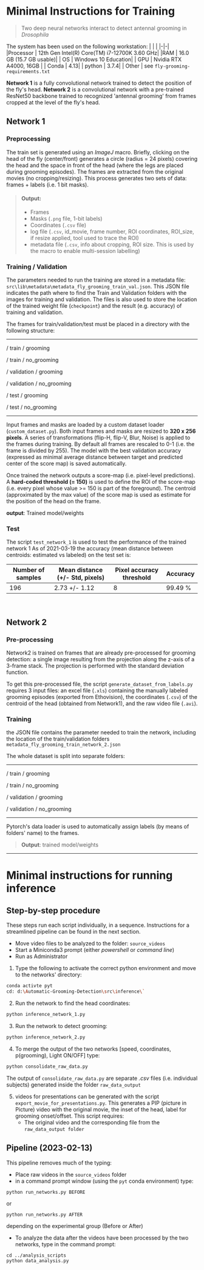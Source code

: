 # Minimal Instructions for Training

> Two deep neural networks interact to detect antennal grooming in _Drosophila_

The system has been used on the following workstation:
| | |
|-|-|
|Processor	| 12th Gen Intel(R) Core(TM) i7-12700K   3.60 GHz|
|RAM | 16.0 GB (15.7 GB usable)|
| OS | Windows 10 Education|
| GPU | Nvidia RTX A4000, 16GB |
| Conda | 4.13|
| python | 3.7.4|
| Other | see `fly-grooming-requirements.txt`



**Network 1** is a fully convolutional network trained to detect the position of the fly's head. **Network 2** is a convolutional network with a pre-trained ResNet50 backbone trained to recognized 'antennal grooming' from frames cropped at the level of the fly's head.

## Network 1

### Preprocessing

The train set is generated using an _ImageJ_ macro. Briefly, clicking on the head of the fly (center/front) generates a circle (radius = 24 pixels) covering the head and the space in front of the head (where the legs are placed during grooming episodes). The frames are extracted from the original movies (no cropping/resizing). This process generates two sets of data: frames + labels (i.e. 1 bit masks).

> #### Output:
> - Frames
> - Masks (`.png` file, 1-bit labels)
> - Coordinates (`.csv` file)
> - log file (`.csv`, id_movie, frame number, ROI coordinates, ROI_size, if resize applied,	tool used to trace the ROI)
> - metadata file (`.csv`, info about cropping, ROI size. This is used by the macro to enable multi-session labelling)

### Training / Validation

The parameters needed to run the training are stored in a metadata file: `src\lib\metadata\metadata_fly_grooming_train_val.json`. This JSON file indicates the path where to find the Train and Validation folders with the images for training and validation. The files is also used to store the location of the trained weight file (`checkpoint`) and the result (e.g. accuracy) of training and validation.

The frames for train/validation/test must be placed in a directory with the following structure:

<hr>

/ train / grooming

/ train / no_grooming

/ validation / grooming

/ validation / no_grooming

/ test / grooming

/ test / no_grooming

<hr>

Input frames and masks are loaded by a custom dataset loader (`custom_dataset.py`). Both input frames and masks are resized to **320 x 256 pixels**. A series of transformations (flip-H, flip-V, Blur, Noise) is applied to the frames during training. By default all frames are rescaled to 0-1 (i.e. the frame is divided by 255). The model with the best validation accuracy (expressed as minimal average distance between target and predicted center of the score map) is saved automatically.

Once trained the network outputs a score-map (i.e. pixel-level predictions). A **hard-coded threshold (= 150)** is used to define the ROI of the score-map (i.e. every pixel whose value >= 150 is part of the foreground). The centroid (approximated by the max value) of the score map is used as estimate for the position of the head on the frame.

**output**: Trained model/weights

### Test

The script `test_network_1` is used to test the performance of the trained network 1 
As of 2021-03-19 the accuracy (mean distance between centroids: estimated vs labeled) on the test set is:

|Number of samples|Mean distance (+/- Std, pixels)|Pixel accuracy threshold|Accuracy|
|---|---|---|---|
| 196 | 2.73 +/- 1.12 | 8 | 99.49 %|

<br>

## Network 2

### Pre-processing

Network2 is trained on frames that are already pre-processed for grooming detection: a single image resulting from the projection along the z-axis of a 3-frame stack. The projection is performed with the standard deviation function.

To get this pre-processed file, the script `generate_dataset_from_labels.py` requires 3 input files: an excel file (`.xls`) containing the manually labeled grooming episodes (exported from Ethovision), the coordinates (`.csv`) of the centroid of the head (obtained from Network1), and the raw video file (`.avi`).

### Training

the JSON file contains the parameter needed to train the network, including the location of the train/validation folders `metadata_fly_grooming_train_network_2.json`

The whole dataset is split into separate folders:

<hr>

/ train / grooming

/ train / no_grooming

/ validation / grooming

/ validation / no_grooming

<hr>

Pytorch's data loader is used to automatically assign labels (by means of folders' name) to the frames.
> **Output**: trained model/weights

<hr>

# Minimal instructions for running inference


## Step-by-step procedure

These steps run each script individually, in a sequence. Instructions for a streamlined pipeline can be found in the next section.

- Move video files to be analyzed to the folder: `source_videos`
- Start a Miniconda3 prompt (either _powershell_ or _command line_)
- Run as Administrator

1. Type the following to activate the correct python environment and move to the networks' directory: 

```bash
conda activte pyt
cd: d:\Automatic-Grooming-Detection\src\inference\`
```

2. Run the network to find the head coordinates:

```bash
python inference_network_1.py
```

3. Run the network to detect grooming:


```bash
python inference_network_2.py
```

4. To merge the output of the two networks [speed, coordinates, p(grooming), Light ON/OFF] type:

```bash
python consolidate_raw_data.py
```
The output of `consolidate_raw_data.py` are separate _.csv_ files (i.e. individual subjects) generated inside the folder `raw_data_output`

5. videos for presentations can be generated with the script `export_movie_for_presentations.py`. This generates a PIP (picture in Picture) video with the original movie, the inset of the head, label for grooming onset/offset. This script requires:
    - The original video and the corresponding file from the `raw_data_output folder`

## Pipeline (2023-02-13)

This pipeline removes much of the typing:

- Place raw videos in the `source_videos` folder
- in a command prompt window (using the `pyt` conda environment) type: 

```
python run_networks.py BEFORE
```
or 
```
python run_networks.py AFTER
```
depending on the experimental group (Before or After)

- To analyze the data after the videos have been processed by the two networks, type in the command prompt:

```
cd ../analysis_scripts
python data_analysis.py
```